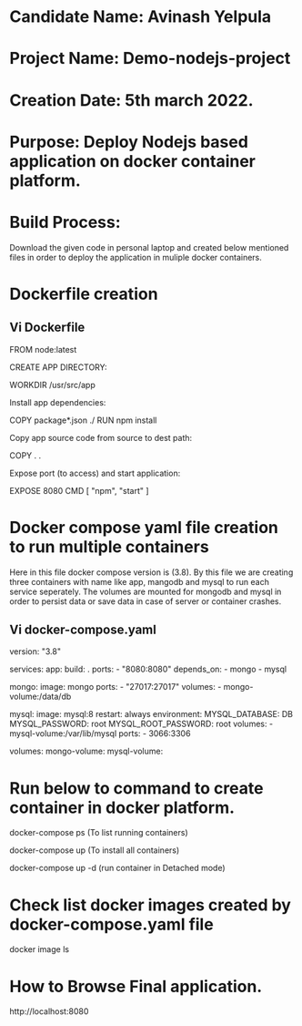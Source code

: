 # Candidate Name: Avinash Yelpula
# Project Name: Demo-nodejs-project
# Creation Date: 5th march 2022.
# Purpose: Deploy Nodejs based application on docker container platform.

# Build Process:

Download the given code  in personal laptop and created below mentioned files in order to deploy the application in muliple docker containers.

# Dockerfile creation

Vi Dockerfile
----
FROM node:latest

CREATE APP DIRECTORY:

WORKDIR /usr/src/app 

Install app dependencies:

COPY package*.json ./
RUN npm install

Copy app source code from source to dest path:  

COPY . .

Expose port (to access) and start application:  

 EXPOSE 8080
 CMD [ "npm", "start" ]



# Docker compose yaml file creation to run multiple containers

Here in this file docker compose version is (3.8).
By this file we are creating three containers with name like app, mangodb and mysql to run each service seperately.
The volumes are mounted for mongodb and mysql in order to persist data or save data in case of server or container crashes.

Vi docker-compose.yaml
-----
version: "3.8"


services:
  app:
    build: .
    ports:
    - "8080:8080"
    depends_on:
    - mongo
    - mysql
  
  
  
  mongo:
    image: mongo
    ports:
    - "27017:27017"
    volumes:
    - mongo-volume:/data/db
  
  
  
  
  mysql:
    image: mysql:8
    restart: always
    environment:
      MYSQL_DATABASE: DB
      MYSQL_PASSWORD: root
      MYSQL_ROOT_PASSWORD: root
    volumes:
      - mysql-volume:/var/lib/mysql
    ports:
      - 3066:3306



volumes:
  mongo-volume:
  mysql-volume:
  

# Run below to command to create container in docker platform.

docker-compose ps  (To list running containers)

docker-compose up (To install all containers)

docker-compose up -d (run container in Detached mode)

# Check list docker images created by docker-compose.yaml file

docker image ls

# How to Browse Final application.

http://localhost:8080



















